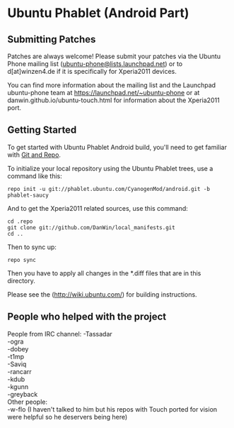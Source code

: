Ubuntu Phablet (Android Part)
=============================

Submitting Patches
------------------
Patches are always welcome! Please submit your patches via the Ubuntu Phone mailing list (ubuntu-phone@lists.launchpad.net) or to d[at]winzen4.de if it is specifically for Xperia2011 devices.

You can find more information about the mailing list and the Launchpad ubuntu-phone team at https://launchpad.net/~ubuntu-phone or at danwin.github.io/ubuntu-touch.html for information about the Xperia2011 port.

Getting Started
---------------

To get started with Ubuntu Phablet Android build, you'll need to get
familiar with [Git and Repo](http://source.android.com/download/using-repo).

To initialize your local repository using the Ubuntu Phablet trees, use a command like this:

    repo init -u git://phablet.ubuntu.com/CyanogenMod/android.git -b phablet-saucy

And to get the Xperia2011 related sources, use this command:

    cd .repo
    git clone git://github.com/DanWin/local_manifests.git
    cd ..

Then to sync up:

    repo sync

Then you have to apply all changes in the *.diff files that are in this directory.

Please see the (http://wiki.ubuntu.com/) for building instructions.

People who helped with the project
----------------------------------
People from IRC channel:
-Tassadar  
-ogra  
-dobey  
-t1mp  
-Saviq  
-rancarr  
-kdub  
-kgunn  
-greyback  
Other people:  
-w-flo (I haven't talked to him but his repos with Touch ported for vision were helpful so he deservers being here)  



